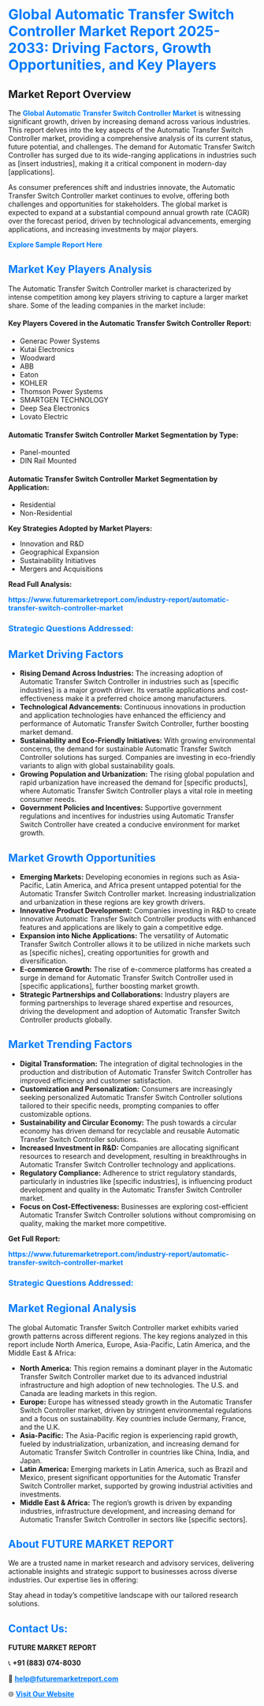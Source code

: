 <h1 style="color: #007BFF;">Global Automatic Transfer Switch Controller Market Report 2025-2033: Driving Factors, Growth Opportunities, and Key Players</h1>

<section id="overview">
<h2>Market Report Overview</h2>
<p>The <a href="https://www.futuremarketreport.com/industry-report/automatic-transfer-switch-controller-market" style="color: #007BFF; text-decoration: none;"><strong>Global Automatic Transfer Switch Controller Market</strong></a> is witnessing significant growth, driven by increasing demand across various industries. This report delves into the key aspects of the Automatic Transfer Switch Controller market, providing a comprehensive analysis of its current status, future potential, and challenges. The demand for Automatic Transfer Switch Controller has surged due to its wide-ranging applications in industries such as [insert industries], making it a critical component in modern-day [applications].</p>
<p>As consumer preferences shift and industries innovate, the Automatic Transfer Switch Controller market continues to evolve, offering both challenges and opportunities for stakeholders. The global market is expected to expand at a substantial compound annual growth rate (CAGR) over the forecast period, driven by technological advancements, emerging applications, and increasing investments by major players.</p>
</section>

<section id="overview">
<p><a href="https://www.futuremarketreport.com/request-sample/reportId=115420" style="color: #007BFF; text-decoration: none;"><strong>Explore Sample Report Here</strong></a></p>
</section>

<section id="key-players">
<h2 style="color: #007BFF;">Market Key Players Analysis</h2>
<p>The Automatic Transfer Switch Controller market is characterized by intense competition among key players striving to capture a larger market share. Some of the leading companies in the market include:</p>
<h4>Key Players Covered in the Automatic Transfer Switch Controller Report:</h4>
<ul><li>Generac Power Systems</li><li>Kutai Electronics</li><li>Woodward</li><li>ABB</li><li>Eaton</li><li>KOHLER</li><li>Thomson Power Systems</li><li>SMARTGEN TECHNOLOGY</li><li>Deep Sea Electronics</li><li>Lovato Electric</li></ul>
<h4>Automatic Transfer Switch Controller Market Segmentation by Type:</h4>
<ul><li>Panel-mounted</li><li>DIN Rail Mounted</li></ul>

<h4>Automatic Transfer Switch Controller Market Segmentation by Application:</h4>
<ul><li>Residential</li><li>Non-Residential</li></ul>
<p><strong>Key Strategies Adopted by Market Players:</strong></p>
<ul>
<li>Innovation and R&D</li>
<li>Geographical Expansion</li>
<li>Sustainability Initiatives</li>
<li>Mergers and Acquisitions</li>
</ul>
</section>

<section>
<p><strong>Read Full Analysis: </strong></p><a href="https://www.futuremarketreport.com/industry-report/automatic-transfer-switch-controller-market" style="color: #007BFF; text-decoration: none;"><strong>https://www.futuremarketreport.com/industry-report/automatic-transfer-switch-controller-market</strong></a>
<h3 style="color: #007BFF;">Strategic Questions Addressed:</h3>
</section>

<section id="driving-factors">
<h2 style="color: #007BFF;">Market Driving Factors</h2>
<ul>
<li><strong>Rising Demand Across Industries:</strong> The increasing adoption of Automatic Transfer Switch Controller in industries such as [specific industries] is a major growth driver. Its versatile applications and cost-effectiveness make it a preferred choice among manufacturers.</li>
<li><strong>Technological Advancements:</strong> Continuous innovations in production and application technologies have enhanced the efficiency and performance of Automatic Transfer Switch Controller, further boosting market demand.</li>
<li><strong>Sustainability and Eco-Friendly Initiatives:</strong> With growing environmental concerns, the demand for sustainable Automatic Transfer Switch Controller solutions has surged. Companies are investing in eco-friendly variants to align with global sustainability goals.</li>
<li><strong>Growing Population and Urbanization:</strong> The rising global population and rapid urbanization have increased the demand for [specific products], where Automatic Transfer Switch Controller plays a vital role in meeting consumer needs.</li>
<li><strong>Government Policies and Incentives:</strong> Supportive government regulations and incentives for industries using Automatic Transfer Switch Controller have created a conducive environment for market growth.</li>
</ul>
</section>

<section id="growth-opportunities">
<h2 style="color: #007BFF;">Market Growth Opportunities</h2>
<ul>
<li><strong>Emerging Markets:</strong> Developing economies in regions such as Asia-Pacific, Latin America, and Africa present untapped potential for the Automatic Transfer Switch Controller market. Increasing industrialization and urbanization in these regions are key growth drivers.</li>
<li><strong>Innovative Product Development:</strong> Companies investing in R&D to create innovative Automatic Transfer Switch Controller products with enhanced features and applications are likely to gain a competitive edge.</li>
<li><strong>Expansion into Niche Applications:</strong> The versatility of Automatic Transfer Switch Controller allows it to be utilized in niche markets such as [specific niches], creating opportunities for growth and diversification.</li>
<li><strong>E-commerce Growth:</strong> The rise of e-commerce platforms has created a surge in demand for Automatic Transfer Switch Controller used in [specific applications], further boosting market growth.</li>
<li><strong>Strategic Partnerships and Collaborations:</strong> Industry players are forming partnerships to leverage shared expertise and resources, driving the development and adoption of Automatic Transfer Switch Controller products globally.</li>
</ul>
</section>

<section id="trending-factors">
<h2 style="color: #007BFF;">Market Trending Factors</h2>
<ul>
<li><strong>Digital Transformation:</strong> The integration of digital technologies in the production and distribution of Automatic Transfer Switch Controller has improved efficiency and customer satisfaction.</li>
<li><strong>Customization and Personalization:</strong> Consumers are increasingly seeking personalized Automatic Transfer Switch Controller solutions tailored to their specific needs, prompting companies to offer customizable options.</li>
<li><strong>Sustainability and Circular Economy:</strong> The push towards a circular economy has driven demand for recyclable and reusable Automatic Transfer Switch Controller solutions.</li>
<li><strong>Increased Investment in R&D:</strong> Companies are allocating significant resources to research and development, resulting in breakthroughs in Automatic Transfer Switch Controller technology and applications.</li>
<li><strong>Regulatory Compliance:</strong> Adherence to strict regulatory standards, particularly in industries like [specific industries], is influencing product development and quality in the Automatic Transfer Switch Controller market.</li>
<li><strong>Focus on Cost-Effectiveness:</strong> Businesses are exploring cost-efficient Automatic Transfer Switch Controller solutions without compromising on quality, making the market more competitive.</li>
</ul>
</section>

<section>
<p><strong>Get Full Report: </strong></p><a href="https://www.futuremarketreport.com/industry-report/automatic-transfer-switch-controller-market" style="color: #007BFF; text-decoration: none;"><strong>https://www.futuremarketreport.com/industry-report/automatic-transfer-switch-controller-market</strong></a>
<h3 style="color: #007BFF;">Strategic Questions Addressed:</h3>
</section>


<section id="regional-analysis">
<h2 style="color: #007BFF;">Market Regional Analysis</h2>
<p>The global Automatic Transfer Switch Controller market exhibits varied growth patterns across different regions. The key regions analyzed in this report include North America, Europe, Asia-Pacific, Latin America, and the Middle East & Africa:</p>
<ul>
<li><strong>North America:</strong> This region remains a dominant player in the Automatic Transfer Switch Controller market due to its advanced industrial infrastructure and high adoption of new technologies. The U.S. and Canada are leading markets in this region.</li>
<li><strong>Europe:</strong> Europe has witnessed steady growth in the Automatic Transfer Switch Controller market, driven by stringent environmental regulations and a focus on sustainability. Key countries include Germany, France, and the U.K.</li>
<li><strong>Asia-Pacific:</strong> The Asia-Pacific region is experiencing rapid growth, fueled by industrialization, urbanization, and increasing demand for Automatic Transfer Switch Controller in countries like China, India, and Japan.</li>
<li><strong>Latin America:</strong> Emerging markets in Latin America, such as Brazil and Mexico, present significant opportunities for the Automatic Transfer Switch Controller market, supported by growing industrial activities and investments.</li>
<li><strong>Middle East & Africa:</strong> The region’s growth is driven by expanding industries, infrastructure development, and increasing demand for Automatic Transfer Switch Controller in sectors like [specific sectors].</li>
</ul>
</section>

<footer>
<h2 style="color: #007BFF;">About FUTURE MARKET REPORT</h2>
<p>We are a trusted name in market research and advisory services, delivering actionable insights and strategic support to businesses across diverse industries. Our expertise lies in offering:</p>

<p>Stay ahead in today’s competitive landscape with our tailored research solutions.</p>

<h2 style="color: #007BFF;">Contact Us:</h2>
<p><strong>FUTURE MARKET REPORT</strong></p>
<p>📞 <strong>+91 (883) 074-8030</strong></p>
<p>📧 <strong><a href="mailto:help@futuremarketreport.com" style="color: #007BFF;">help@futuremarketreport.com</a></strong></p>
<p>🌐 <strong><a href="https://www.futuremarketreport.com/" style="color: #007BFF;">Visit Our Website</a></strong></p>
</footer>